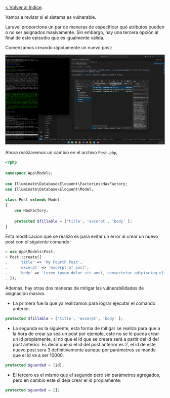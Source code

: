 [< Volver al Indice](/Docs/readme.md/).

Vamos a revisar si el sistema es vulnerable.

Laravel proporciona un par de maneras de especificar qué atributos pueden o no ser asignados masivamente. Sin embargo, hay una tercera opción al final de este episodio que es igualmente válida.

Comenzamos creando rápidamente un nuevo post:

![Creando un nuevo post](./images/22.2%20third.png)

Ahora realizaremos un cambio en el archivo `Post.php`, 

```php
<?php

namespace App\Models;

use Illuminate\Database\Eloquent\Factories\HasFactory;
use Illuminate\Database\Eloquent\Model;

class Post extends Model
{
    use HasFactory;

    protected $fillable = ['title', 'excerpt', 'body' ];
}
```

Esta modificación que se realizo es para evitar un error al crear un nuevo post con el siguiente comando:

```php
> use App\Models\Post;
> Post::create([
.     'title' => 'My Fourth Post',
.     'excerpt' => 'excerpt of post',
.     'body' => 'Lorem ipsum dolor sit amet, consectetur adipiscing elit, sed do eiusmod tempor incididunt ut labore et dolore magna aliqua. Ut enim ad minim veniam, quis nostrud exercitation ullamco laboris nisi ut aliquip ex ea commodo consequat. Duis aute irure dolor in reprehenderit in voluptate velit esse cillum dolore eu fugiat nulla pariatur. Excepteur sint occaecat cupidatat non proident, sunt in culpa qui officia deserunt mollit anim id est laborum.'
. ]);

```
Además, hay otras dos maneras de mitigar las vulnerabilidades de asignación masiva.

* La primera fue la que ya realizamos para lograr ejecutar el comando anterior.

```php
protected $fillable = ['title', 'excerpt', 'body' ];
```

* La segunda es la siguiente, esta forma de mitigar se realiza para que a la hora de crear ya sea un post por ejemplo, este no se le pueda crear un id propiamente, si no que el id que se creara será a partir del id del post anterior. Es decir que si el id del post anterior es 2, el id de este nuevo post sera 3 definitivamente aunque por parámetros se mande que el id va a ser 10000.

```php
protected $guarded = [id];
```

* El tercero es el mismo que el segundo pero sin parámetros agregados, pero en cambio este si deja crear el id propiamente:

```php
protected $guarded = [];
```